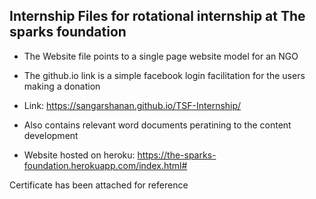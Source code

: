 ## Internship Files for rotational internship at The sparks foundation

* The Website file points to a single page website model for an NGO

* The github.io link is a simple facebook login facilitation for the users making a donation 

* Link: https://sangarshanan.github.io/TSF-Internship/

* Also contains relevant word documents peratining to the content development

* Website hosted on heroku: https://the-sparks-foundation.herokuapp.com/index.html#


Certificate has been attached for reference
